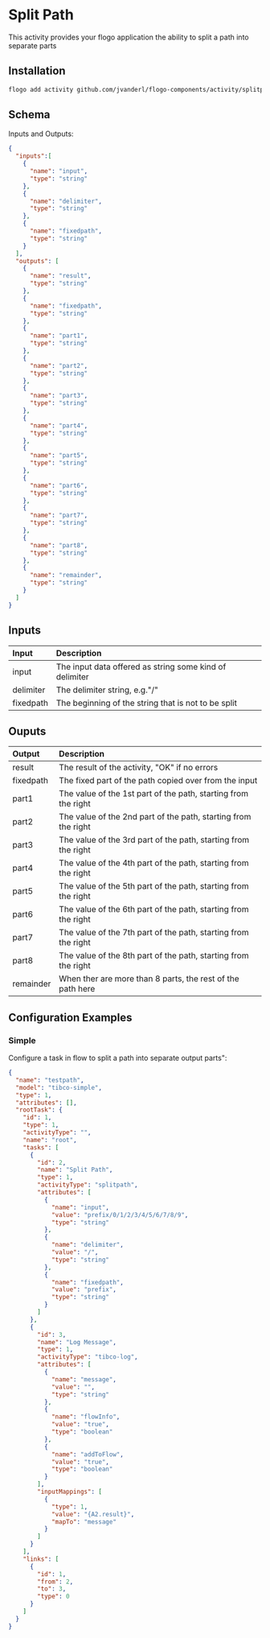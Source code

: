 # Split Path
This activity provides your flogo application the ability to split a path into separate parts


## Installation

```bash
flogo add activity github.com/jvanderl/flogo-components/activity/splitpath
```

## Schema
Inputs and Outputs:

```json
{
  "inputs":[
    {
      "name": "input",
      "type": "string"
    },
    {
      "name": "delimiter",
      "type": "string"
    },
    {
      "name": "fixedpath",
      "type": "string"
    }
  ],
  "outputs": [
    {
      "name": "result",
      "type": "string"
    },
    {
      "name": "fixedpath",
      "type": "string"
    },
    {
      "name": "part1",
      "type": "string"
    },
    {
      "name": "part2",
      "type": "string"
    },
    {
      "name": "part3",
      "type": "string"
    },
    {
      "name": "part4",
      "type": "string"
    },
    {
      "name": "part5",
      "type": "string"
    },
    {
      "name": "part6",
      "type": "string"
    },
    {
      "name": "part7",
      "type": "string"
    },
    {
      "name": "part8",
      "type": "string"
    },
    {
      "name": "remainder",
      "type": "string"
    }
  ]
}
```
## Inputs
| Input   | Description    |
|:----------|:---------------|
| input    | The input data offered as string some kind of delimiter |
| delimiter    | The delimiter string, e.g."/" |
| fixedpath    | The beginning of the string that is not to be split |

## Ouputs
| Output   | Description    |
|:----------|:---------------|
| result    | The result of the activity, "OK" if no errors |
| fixedpath  | The fixed part of the path copied over from the input |
| part1    | The value of the 1st part of the path, starting from the right |
| part2    | The value of the 2nd part of the path, starting from the right |
| part3    | The value of the 3rd part of the path, starting from the right |
| part4    | The value of the 4th part of the path, starting from the right |
| part5    | The value of the 5th part of the path, starting from the right |
| part6    | The value of the 6th part of the path, starting from the right |
| part7    | The value of the 7th part of the path, starting from the right |
| part8    | The value of the 8th part of the path, starting from the right |
| remainder | When ther are more than 8 parts, the rest of the path here |

## Configuration Examples
### Simple
Configure a task in flow to split a path into separate output parts":

```json
{
  "name": "testpath",
  "model": "tibco-simple",
  "type": 1,
  "attributes": [],
  "rootTask": {
    "id": 1,
    "type": 1,
    "activityType": "",
    "name": "root",
    "tasks": [
      {
        "id": 2,
        "name": "Split Path",
        "type": 1,
        "activityType": "splitpath",
        "attributes": [
          {
            "name": "input",
            "value": "prefix/0/1/2/3/4/5/6/7/8/9",
            "type": "string"
          },
          {
            "name": "delimiter",
            "value": "/",
            "type": "string"
          },
          {
            "name": "fixedpath",
            "value": "prefix",
            "type": "string"
          }
        ]
      },
      {
        "id": 3,
        "name": "Log Message",
        "type": 1,
        "activityType": "tibco-log",
        "attributes": [
          {
            "name": "message",
            "value": "",
            "type": "string"
          },
          {
            "name": "flowInfo",
            "value": "true",
            "type": "boolean"
          },
          {
            "name": "addToFlow",
            "value": "true",
            "type": "boolean"
          }
        ],
        "inputMappings": [
          {
            "type": 1,
            "value": "{A2.result}",
            "mapTo": "message"
          }
        ]
      }
    ],
    "links": [
      {
        "id": 1,
        "from": 2,
        "to": 3,
        "type": 0
      }
    ]
  }
}
```
